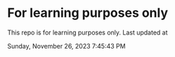# For learning purposes only
This repo is for learning purposes only.
Last updated at

Sunday, November 26, 2023 7:45:43 PM

